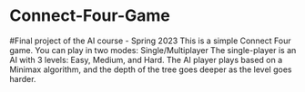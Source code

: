 # Connect-Four-Game
#Final project of the AI course - Spring 2023
This is a simple Connect Four game.
You can play in two modes: Single/Multiplayer
The single-player is an AI with 3 levels: Easy, Medium, and Hard.
The AI player plays based on a Minimax algorithm, and the depth of the tree goes deeper as the level goes harder.
